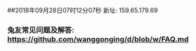 ##2018年09月28日07时12分07秒 新址: 159.65.179.69
### 兔友常见问题及解答: https://github.com/wanggonging/d/blob/w/FAQ.md
